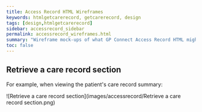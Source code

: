```yaml
---
title: Access Record HTML Wireframes
keywords: htmlgetcarerecord, getcarerecord, design
tags: [design,htmlgetcarerecord]
sidebar: accessrecord_sidebar
permalink: accessrecord_wireframes.html
summary: "Wireframe mock-ups of what GP Connect Access Record HTML might look like in a consumer application"
toc: false
---
```


## Retrieve a care record section ##

For example, when viewing the patient's care record summary:

![Retrieve a care record section](images/accessrecord/Retrieve a care record section.png)
